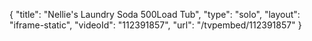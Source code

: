 {
    "title": "Nellie's Laundry Soda 500Load Tub",
    "type": "solo",
    "layout": "iframe-static",
    "videoId": "112391857",
    "url": "\/tvpembed\/112391857"
}